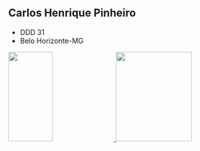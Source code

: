 <h2>Carlos Henrique Pinheiro</h2>
<ul>
  <li> DDD 31
  <li> Belo Horizonte-MG
</ul>

<div>
<a href="https://github.com/carloshpinheiro">
<img width="42%" height="180em" src="https://github-readme-stats.vercel.app/api?username=CarlosHPinheiro&count_private=true&show_icons=true&theme=dark"/>
<img width="55%" height="180em" src="https://github-readme-stats.vercel.app/api/top-langs/?username=CarlosHPinheiro&layout=compact&theme=dark&hide_border=true"/>
</div>
